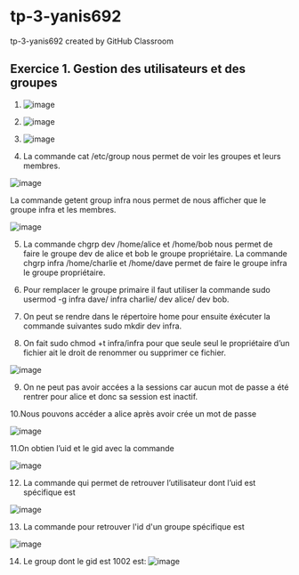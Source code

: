 # tp-3-yanis692
tp-3-yanis692 created by GitHub Classroom

## Exercice 1. Gestion des utilisateurs et des groupes

1. ![image](https://user-images.githubusercontent.com/77662970/190976354-cfa0ac38-d0ac-452d-a35b-80e9521437a8.png)


2. ![image](https://user-images.githubusercontent.com/77662970/190975835-af5b72f7-af60-4127-88e5-e31f438974b0.png)


3.  ![image](https://user-images.githubusercontent.com/77662970/190977140-56ddd0e8-f81d-4595-965a-270b6cfcf60b.png)


4. La commande cat /etc/group nous permet de voir les groupes et leurs membres.

![image](https://user-images.githubusercontent.com/77662970/190978228-34520b39-6bf5-4425-a6db-297cb7840668.png)

La commande getent group infra nous permet de nous afficher que le groupe infra et les membres.

![image](https://user-images.githubusercontent.com/77662970/190978491-98657183-c63c-497d-a8c2-49dac28a83c0.png)

5. La commande chgrp dev /home/alice et /home/bob nous permet de faire le groupe dev de alice et bob le groupe propriétaire. La commande chgrp infra /home/charlie et /home/dave permet de faire le groupe infra le groupe propriétaire.

6. Pour remplacer le groupe primaire il faut utiliser la commande sudo usermod -g infra dave/ infra charlie/ dev alice/ dev bob.

7. On peut se rendre dans le répertoire home pour ensuite éxécuter la commande suivantes sudo mkdir dev infra.

8. On fait sudo chmod +t infra/infra pour que seule seul le propriétaire d’un fichier ait le droit de renommer
ou supprimer ce fichier.

![image](https://user-images.githubusercontent.com/77662970/190992187-ca654cfe-dda0-4d57-9945-9915dffdff7f.png)

9. On ne peut pas avoir accées a la sessions car aucun mot de passe a été rentrer pour alice et donc sa session est inactif.

10.Nous pouvons accéder a alice après avoir crée un mot de passe

![image](https://user-images.githubusercontent.com/77662970/191008031-d0f5bbda-2016-4ff7-b63a-88bbf305cf4e.png)


11.On obtien l’uid et le gid avec la commande 

![image](https://user-images.githubusercontent.com/77662970/191009040-63243d65-9142-4325-a308-000014f959bc.png)

12. La commande qui permet de retrouver l’utilisateur dont l’uid est spécifique est 

![image](https://user-images.githubusercontent.com/77662970/191009979-6982c6c8-a7ae-4f22-9635-c6ca9a995f82.png)

13.  La commande pour retrouver l'id d'un groupe spécifique est 

![image](https://user-images.githubusercontent.com/77662970/191012796-6d718b0a-6fbf-4f7b-a1df-699750803c1f.png)


14. Le group dont le gid est 1002 est: 
![image](https://user-images.githubusercontent.com/77662970/191013760-02898255-2e63-4e8c-9ec6-2c09533d7635.png)


